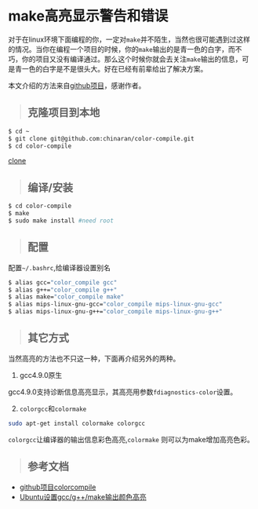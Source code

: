 # make高亮显示警告和错误

对于在linux环境下面编程的你，一定对`make`并不陌生，当然也很可能遇到过这样的情况。当你在编程一个项目的时候，你的`make`输出的是青一色的白字，而不巧，你的项目又没有编译通过。那么这个时候你就会去关注`make`输出的信息，可是青一色的白字是不是很头大。好在已经有前辈给出了解决方案。

本文介绍的方法来自[github项目](https://github.com/chinaran/color-compile)，感谢作者。

> ## 克隆项目到本地

```bash
$ cd ~
$ git clone git@github.com:chinaran/color-compile.git
$ cd color-compile
```
[clone]()

> ## 编译/安装

```bash
$ cd color-compile
$ make
$ sudo make install #need root
```
> ## 配置

配置`~/.bashrc`,给编译器设置别名
```bash
$ alias gcc="color_compile gcc"
$ alias g++="color_compile g++"
$ alias make="color_compile make"
$ alias mips-linux-gnu-gcc="color_compile mips-linux-gnu-gcc"
$ alias mips-linux-gnu-g++="color_compile mips-linux-gnu-g++"
```

> ## 其它方式

当然高亮的方法也不只这一种，下面再介绍另外的两种。

1. gcc4.9.0原生

gcc4.9.0支持诊断信息高亮显示，其高亮用参数`fdiagnostics-color`设置。

2. `colorgcc`和`colormake`
```bash
sudo apt-get install colormake colorgcc
```
`colorgcc`让编译器的输出信息彩色高亮,`colormake` 则可以为make增加高亮色彩。

> ## 参考文档

- [github项目colorcompile](https://github.com/chinaran/color-compile)
- [Ubuntu设置gcc/g++/make输出颜色高亮](http://blog.csdn.net/gatieme/article/details/44956967)

